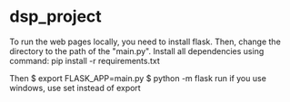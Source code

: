 # dsp_project

To run the web pages locally, you need to install flask.  Then, change the directory to the path of the "main.py".
Install all dependencies using command: 
pip install -r requirements.txt

Then 
$ export FLASK_APP=main.py
$ python -m flask run
if you use windows, use set instead of export
